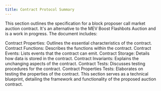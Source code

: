 ```yaml
---
title: Contract Protocol Summary
---
```


This section outlines the specification for a block proposer call market auction contract. It's an
alternative to the MEV Boost Flashbots Auction and is a work in progress. The document includes:

Contract Properties: Outlines the essential characteristics of the contract. Contract Functions:
Describes the functions within the contract. Contract Events: Lists events that the contract can
emit. Contract Storage: Details how data is stored in the contract. Contract Invariants: Explains
the unchanging aspects of the contract. Contract Tests: Discusses testing procedures for the
contract. Contract Properties Tests: Elaborates on testing the properties of the contract. This
section serves as a technical blueprint, detailing the framework and functionality of the proposed
auction contract.
